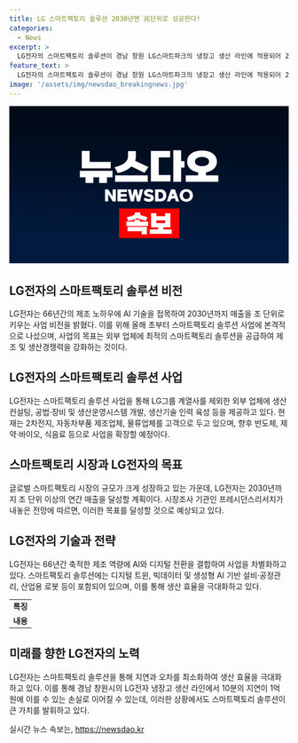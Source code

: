 ```yaml
---
title: LG 스마트팩토리 솔루션 2030년엔 兆단위로 성공한다!
categories:
  - News
excerpt: >
  LG전자의 스마트팩토리 솔루션이 경남 창원 LG스마트파크의 냉장고 생산 라인에 적용되어 2030년까지 매출을 조 단위로 키우고, 66년간의 제조 노하우에 AI를 결합하여 경쟁력을 확보하고 있다. 스마트팩토리 솔루션은 AI와 디지털 전환(DX)을 통해 생산 및 제조 과정을 최적화하고, 초점은 미세한 오차와 지연을 줄여 효율을 높이는 데 있다. 이에 대한 기대감과 함께 LG전자의 첫해 수주액은 2000억원에 이르며, 2030년까지는 조 단위 이상의 연간 매출을 목표로 하고 있으며, 글로벌 스마트팩토리 시장에서도 성장이 기대된다.
feature_text: >
  LG전자의 스마트팩토리 솔루션이 경남 창원 LG스마트파크의 냉장고 생산 라인에 적용되어 2030년까지 매출을 조 단위로 키우고, 66년간의 제조 노하우에 AI를 결합하여 경쟁력을 확보하고 있다. 스마트팩토리 솔루션은 AI와 디지털 전환(DX)을 통해 생산 및 제조 과정을 최적화하고, 초점은 미세한 오차와 지연을 줄여 효율을 높이는 데 있다. 이에 대한 기대감과 함께 LG전자의 첫해 수주액은 2000억원에 이르며, 2030년까지는 조 단위 이상의 연간 매출을 목표로 하고 있으며, 글로벌 스마트팩토리 시장에서도 성장이 기대된다.
image: '/assets/img/newsdao_breakingnews.jpg'
---
```


<p><img src="/assets/img/newsdao_breakingnews.jpg" alt="ranknews 속보" /></p>

<h2 data-ke-size="size26">LG전자의 스마트팩토리 솔루션 비전</h2>

<p data-ke-size="size16">LG전자는 66년간의 제조 노하우에 AI 기술을 접목하여 2030년까지 매출을 조 단위로 키우는 사업 비전을 밝혔다. 이를 위해 올해 초부터 스마트팩토리 솔루션 사업에 본격적으로 나섰으며, 사업의 목표는 외부 업체에 최적의 스마트팩토리 솔루션을 공급하여 제조 및 생산경쟁력을 강화하는 것이다.</p>

<h2 data-ke-size="size26">LG전자의 스마트팩토리 솔루션 사업</h2>

<p data-ke-size="size16">LG전자는 스마트팩토리 솔루션 사업을 통해 LG그룹 계열사를 제외한 외부 업체에 생산 컨설팅, 공법·장비 및 생산운영시스템 개발, 생산기술 인력 육성 등을 제공하고 있다. 현재는 2차전지, 자동차부품 제조업체, 물류업체를 고객으로 두고 있으며, 향후 반도체, 제약·바이오, 식음료 등으로 사업을 확장할 예정이다.</p>

<h2 data-ke-size="size26">스마트팩토리 시장과 LG전자의 목표</h2>

<p data-ke-size="size16">글로벌 스마트팩토리 시장의 규모가 크게 성장하고 있는 가운데, LG전자는 2030년까지 조 단위 이상의 연간 매출을 달성할 계획이다. 시장조사 기관인 프레시던스리서치가 내놓은 전망에 따르면, 이러한 목표를 달성할 것으로 예상되고 있다.</p>

<h2 data-ke-size="size26">LG전자의 기술과 전략</h2>

<p data-ke-size="size16">LG전자는 66년간 축적한 제조 역량에 AI와 디지털 전환을 결합하여 사업을 차별화하고 있다. 스마트팩토리 솔루션에는 디지털 트윈, 빅데이터 및 생성형 AI 기반 설비·공정관리, 산업용 로봇 등이 포함되어 있으며, 이를 통해 생산 효율을 극대화하고 있다.</p>

<table>
    <tr>
        <td style="text-align: center; height: 17px;"><b>특징</b></td>
    </tr>
    <tr>
        <td style="text-align: center; height: 17px;"><b>내용</b></td>
    </tr>
</table>

<h2 data-ke-size="size26">미래를 향한 LG전자의 노력</h2>

<p data-ke-size="size16">LG전자는 스마트팩토리 솔루션을 통해 지연과 오차를 최소화하여 생산 효율을 극대화하고 있다. 이를 통해 경남 창원시의 LG전자 냉장고 생산 라인에서 10분의 지연이 1억 원에 이를 수 있는 손실로 이어질 수 있는데, 이러한 상황에서도 스마트팩토리 솔루션이 큰 가치를 발휘하고 있다.</p>
실시간 뉴스 속보는, <a href="https://newsdao.kr" rel="dofollow">https://newsdao.kr</a>


